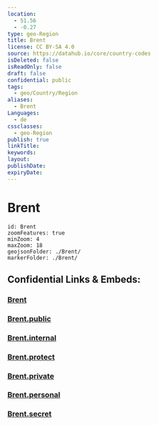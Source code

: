 ```yaml
---
location:
  - 51.56
  - -0.27
type: geo-Region
title: Brent
license: CC BY-SA 4.0
source: https://datahub.io/core/country-codes
isDeleted: false
isReadOnly: false
draft: false
confidential: public
tags:
  - geo/Country/Region
aliases:
  - Brent
Languages:
  - de
cssclasses:
  - geo-Region
publish: true
linkTitle:
keywords:
layout:
publishDate:
expiryDate:
---
```


# Brent

```leaflet
id: Brent
zoomFeatures: true 
minZoom: 4 
maxZoom: 18
geojsonFolder: ./Brent/
markerFolder: ./Brent/
```


## Confidential Links & Embeds: 

### [Brent](/_Standards/Earth/Continent/Europe/Europe~North/UK/England/Regions~England/London,Greater/cities~GreaterLondon/Brent.md) 

### [Brent.public](/_public/Earth/Continent/Europe/Europe~North/UK/England/Regions~England/London,Greater/cities~GreaterLondon/Brent.public.md) 

### [Brent.internal](/_internal/Earth/Continent/Europe/Europe~North/UK/England/Regions~England/London,Greater/cities~GreaterLondon/Brent.internal.md) 

### [Brent.protect](/_protect/Earth/Continent/Europe/Europe~North/UK/England/Regions~England/London,Greater/cities~GreaterLondon/Brent.protect.md) 

### [Brent.private](/_private/Earth/Continent/Europe/Europe~North/UK/England/Regions~England/London,Greater/cities~GreaterLondon/Brent.private.md) 

### [Brent.personal](/_personal/Earth/Continent/Europe/Europe~North/UK/England/Regions~England/London,Greater/cities~GreaterLondon/Brent.personal.md) 

### [Brent.secret](/_secret/Earth/Continent/Europe/Europe~North/UK/England/Regions~England/London,Greater/cities~GreaterLondon/Brent.secret.md)

